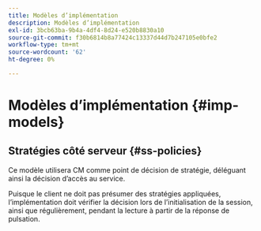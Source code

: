 ```yaml
---
title: Modèles d’implémentation
description: Modèles d’implémentation
exl-id: 3bcb63ba-9b4a-4df4-8d24-e520b8830a10
source-git-commit: f30b6814b8a77424c13337d44d7b247105e0bfe2
workflow-type: tm+mt
source-wordcount: '62'
ht-degree: 0%

---
```


# Modèles d’implémentation {#imp-models}

## Stratégies côté serveur {#ss-policies}

Ce modèle utilisera CM comme point de décision de stratégie, déléguant ainsi la décision d’accès au service.

Puisque le client ne doit pas présumer des stratégies appliquées, l’implémentation doit vérifier la décision lors de l’initialisation de la session, ainsi que régulièrement, pendant la lecture à partir de la réponse de pulsation.
